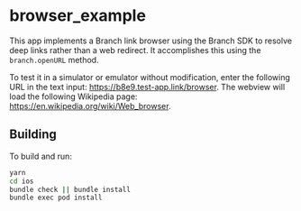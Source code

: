 # browser_example

This app implements a Branch link browser using the Branch SDK to resolve
deep links rather than a web redirect. It accomplishes this using the
`branch.openURL` method.

To test it in a simulator or emulator without modification, enter the following
URL in the text input: https://b8e9.test-app.link/browser. The webview will
load the following Wikipedia page: https://en.wikipedia.org/wiki/Web_browser.

## Building

To build and run:

```bash
yarn
cd ios
bundle check || bundle install
bundle exec pod install
```
